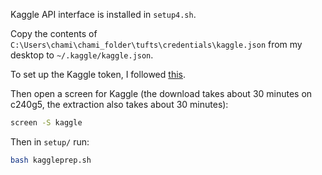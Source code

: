 Kaggle API interface is installed in `setup4.sh`.

Copy the contents of `C:\Users\chami\chami_folder\tufts\credentials\kaggle.json` from my desktop to `~/.kaggle/kaggle.json`.

To set up the Kaggle token, I followed [this](https://github.com/Kaggle/kaggle-api#api-credentials).

Then open a screen for Kaggle (the download takes about 30 minutes on c240g5, the extraction also takes about 30 minutes): 

```bash
screen -S kaggle
```

Then in `setup/` run:

```bash
bash kaggleprep.sh
```
